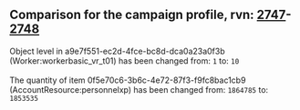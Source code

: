 ## Comparison for the campaign profile, rvn: [2747](https://github.com/PRO100KatYT/FortniteProfileRevisions/tree/main/profiles/campaign/2747%20campaign.json)-[2748](https://github.com/PRO100KatYT/FortniteProfileRevisions/tree/main/profiles/campaign/2748%20campaign.json)

Object level in a9e7f551-ec2d-4fce-bc8d-dca0a23a0f3b (Worker:workerbasic_vr_t01) has been changed from: `1` to: `10`
<br><br>
The quantity of item 0f5e70c6-3b6c-4e72-87f3-f9fc8bac1cb9 (AccountResource:personnelxp) has been changed from: `1864785` to: `1853535`
<br><br>
